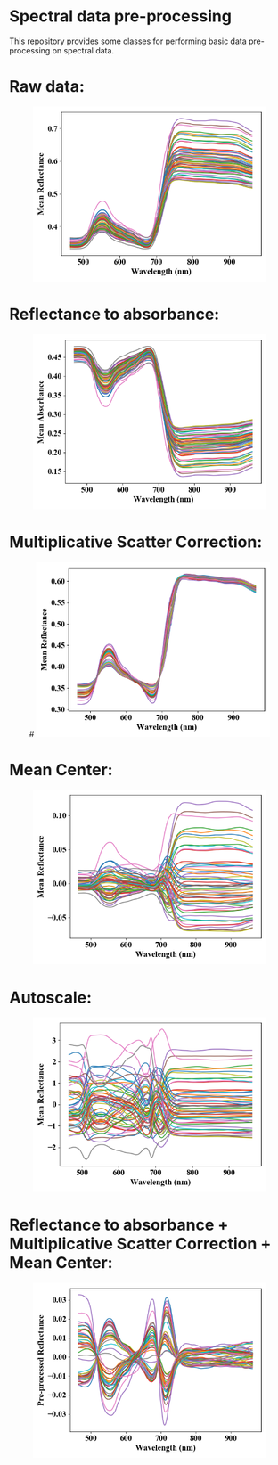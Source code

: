 # Spectral data pre-processing

This repository provides some classes for performing basic data
pre-processing on spectral data.

# **Raw data:**
<p align="center">
  <img src="media\image1.png" style="width:4.375in;height:3.27056in" />
</p>

# **Reflectance to absorbance:**
<p align="center">
  <img src="media\image2.png" style="width:4.37425in;height:3.27in" />
</p>

# **Multiplicative Scatter Correction:**

<p align="center">
  # <img src="media\image3.png" style="width:4.37425in;height:3.27in" />
</p>

# **Mean Center:**

<p align="center">
  <img src="media\image4.png" style="width:4.37425in;height:3.27in" />
</p>

# **Autoscale:**

<p align="center">
  <img src="media\image5.png" style="width:4.37425in;height:3.27in" />
</p>

# **Reflectance to absorbance + Multiplicative Scatter Correction + Mean Center:**

<p align="center">
  <img src="media\image6.png" style="width:4.37425in;height:3.27in" />
</p>
